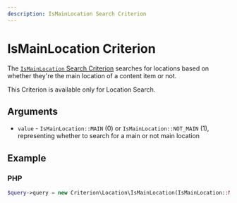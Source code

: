 ```yaml
---
description: IsMainLocation Search Criterion
---
```


# IsMainLocation Criterion

The [`IsMainLocation` Search Criterion](../../api/php_api/php_api_reference/classes/Ibexa-Contracts-Core-Repository-Values-Content-Query-Criterion-LanguageCode.html) searches for locations based on whether they're the main location of a content item or not.

This Criterion is available only for Location Search.

## Arguments

- `value` - `IsMainLocation::MAIN` (0) or `IsMainLocation::NOT_MAIN` (1),
representing whether to search for a main or not main location

## Example

### PHP

``` php
$query->query = new Criterion\Location\IsMainLocation(IsMainLocation::MAIN);
```
